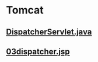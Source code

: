 # Tomcat
## [DispatcherServlet.java](../../java/jsp/jsp079/src/main/java/com/human/ex/DispatcherServlet.java)
## [03dispatcher.jsp](../../java/jsp/jsp079/src/main/webapp/03dispatcer.jsp)